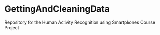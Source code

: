 # GettingAndCleaningData
Repository for the Human Activity Recognition using Smartphones Course Project
